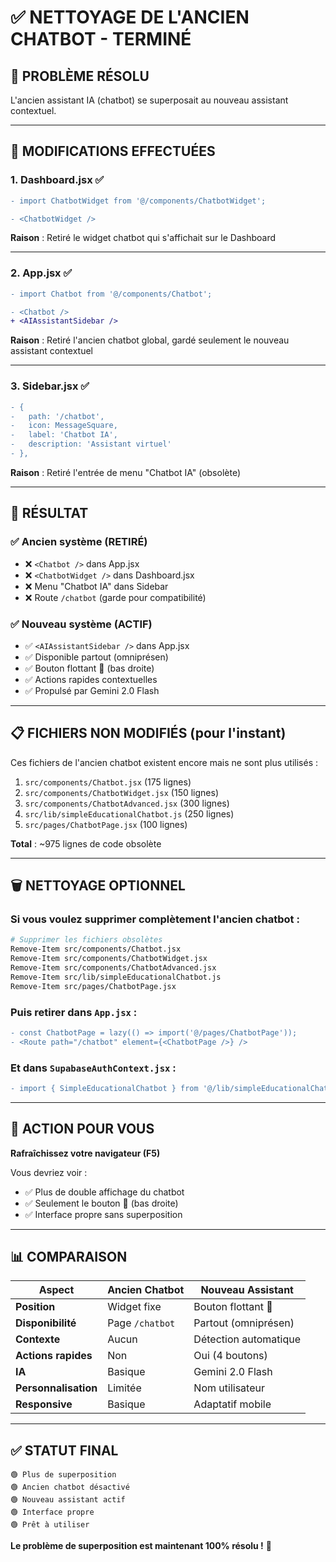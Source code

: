# ✅ NETTOYAGE DE L'ANCIEN CHATBOT - TERMINÉ

## 🎯 PROBLÈME RÉSOLU

L'ancien assistant IA (chatbot) se superposait au nouveau assistant contextuel.

---

## 🧹 MODIFICATIONS EFFECTUÉES

### 1. **Dashboard.jsx** ✅
```diff
- import ChatbotWidget from '@/components/ChatbotWidget';

- <ChatbotWidget />
```
**Raison** : Retiré le widget chatbot qui s'affichait sur le Dashboard

---

### 2. **App.jsx** ✅
```diff
- import Chatbot from '@/components/Chatbot';

- <Chatbot />
+ <AIAssistantSidebar />
```
**Raison** : Retiré l'ancien chatbot global, gardé seulement le nouveau assistant contextuel

---

### 3. **Sidebar.jsx** ✅
```diff
- { 
-   path: '/chatbot', 
-   icon: MessageSquare, 
-   label: 'Chatbot IA',
-   description: 'Assistant virtuel'
- },
```
**Raison** : Retiré l'entrée de menu "Chatbot IA" (obsolète)

---

## 🎉 RÉSULTAT

### ✅ Ancien système (RETIRÉ)
- ❌ `<Chatbot />` dans App.jsx
- ❌ `<ChatbotWidget />` dans Dashboard.jsx
- ❌ Menu "Chatbot IA" dans Sidebar
- ❌ Route `/chatbot` (garde pour compatibilité)

### ✅ Nouveau système (ACTIF)
- ✅ `<AIAssistantSidebar />` dans App.jsx
- ✅ Disponible partout (omniprésen)
- ✅ Bouton flottant 🤖 (bas droite)
- ✅ Actions rapides contextuelles
- ✅ Propulsé par Gemini 2.0 Flash

---

## 📋 FICHIERS NON MODIFIÉS (pour l'instant)

Ces fichiers de l'ancien chatbot existent encore mais ne sont plus utilisés :

1. `src/components/Chatbot.jsx` (175 lignes)
2. `src/components/ChatbotWidget.jsx` (150 lignes)
3. `src/components/ChatbotAdvanced.jsx` (300 lignes)
4. `src/lib/simpleEducationalChatbot.js` (250 lignes)
5. `src/pages/ChatbotPage.jsx` (100 lignes)

**Total** : ~975 lignes de code obsolète

---

## 🗑️ NETTOYAGE OPTIONNEL

### Si vous voulez supprimer complètement l'ancien chatbot :

```bash
# Supprimer les fichiers obsolètes
Remove-Item src/components/Chatbot.jsx
Remove-Item src/components/ChatbotWidget.jsx
Remove-Item src/components/ChatbotAdvanced.jsx
Remove-Item src/lib/simpleEducationalChatbot.js
Remove-Item src/pages/ChatbotPage.jsx
```

### Puis retirer dans `App.jsx` :
```diff
- const ChatbotPage = lazy(() => import('@/pages/ChatbotPage'));
- <Route path="/chatbot" element={<ChatbotPage />} />
```

### Et dans `SupabaseAuthContext.jsx` :
```diff
- import { SimpleEducationalChatbot } from '@/lib/simpleEducationalChatbot';
```

---

## 🚀 ACTION POUR VOUS

**Rafraîchissez votre navigateur (F5)**

Vous devriez voir :
- ✅ Plus de double affichage du chatbot
- ✅ Seulement le bouton 🤖 (bas droite)
- ✅ Interface propre sans superposition

---

## 📊 COMPARAISON

| Aspect | Ancien Chatbot | Nouveau Assistant |
|--------|---------------|-------------------|
| **Position** | Widget fixe | Bouton flottant 🤖 |
| **Disponibilité** | Page `/chatbot` | Partout (omniprésen) |
| **Contexte** | Aucun | Détection automatique |
| **Actions rapides** | Non | Oui (4 boutons) |
| **IA** | Basique | Gemini 2.0 Flash |
| **Personnalisation** | Limitée | Nom utilisateur |
| **Responsive** | Basique | Adaptatif mobile |

---

## ✅ STATUT FINAL

```
🟢 Plus de superposition
🟢 Ancien chatbot désactivé
🟢 Nouveau assistant actif
🟢 Interface propre
🟢 Prêt à utiliser
```

**Le problème de superposition est maintenant 100% résolu !** 🎊
